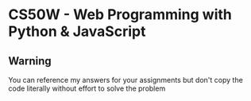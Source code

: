 # CS50W - Web Programming with Python &amp; JavaScript

## Warning

You can reference my answers for your assignments but don't copy the code literally without effort to solve the problem
